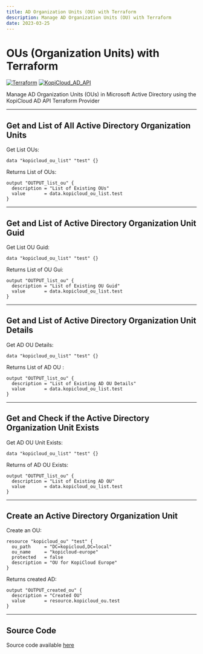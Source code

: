 ```yaml
---
title: AD Organization Units (OU) with Terraform
description: Manage AD Organization Units (OU) with Terraform
date: 2023-03-25
---
```


# OUs (Organization Units) with Terraform
[![Terraform](https://img.shields.io/badge/terraform-v1.3+-blue.svg)](https://www.terraform.io/downloads.html) [![KopiCloud_AD_API](https://img.shields.io/badge/kopiCloud_ad-v1.0+-blueviolet.svg)](https://www.kopicloud-ad-api.com)

Manage AD Organization Units (OUs) in Microsoft Active Directory using the KopiCloud AD API Terraform Provider

----

## Get and List of All Active Directory Organization Units

Get List OUs:

```
data "kopicloud_ou_list" "test" {}
```

Returns List of OUs:

```
output "OUTPUT_list_ou" {
  description = "List of Existing OUs"
  value       = data.kopicloud_ou_list.test
}
```

----

## Get and List of Active Directory Organization Unit Guid

Get List OU Guid:

```
data "kopicloud_ou_list" "test" {}
```

Returns List of OU Gui:

```
output "OUTPUT_list_ou" {
  description = "List of Existing OU Guid"
  value       = data.kopicloud_ou_list.test
}
```

----

## Get and List of Active Directory Organization Unit Details

Get AD OU Details:

```
data "kopicloud_ou_list" "test" {}
```

Returns List of AD OU :

```
output "OUTPUT_list_ou" {
  description = "List of Existing AD OU Details"
  value       = data.kopicloud_ou_list.test
}
```

----

## Get and Check if the Active Directory Organization Unit Exists

Get AD OU Unit Exists:

```
data "kopicloud_ou_list" "test" {}
```

Returns of AD OU Exists:

```
output "OUTPUT_list_ou" {
  description = "List of Existing AD OU"
  value       = data.kopicloud_ou_list.test
}
```

----

## Create an Active Directory Organization Unit

Create an OU:

```
resource "kopicloud_ou" "test" {
  ou_path     = "DC=kopicloud,DC=local"
  ou_name     = "kopicloud-europe"
  protected   = false
  description = "OU for KopiCloud Europe"
}
```

Returns created AD:

```
output "OUTPUT_created_ou" {
  description = "Created OU"
  value       = resource.kopicloud_ou.test
}

```

----

## Source Code

Source code available [here](https://github.com/KopiCloud-AD-API/terraform-kopicloud-ad-api-ou)
